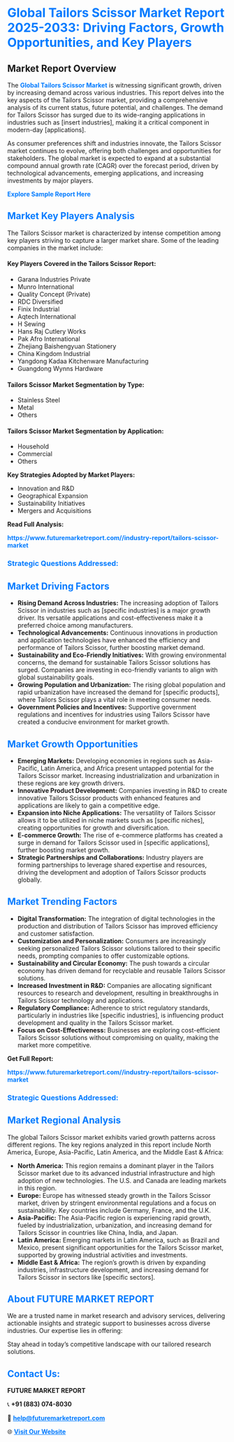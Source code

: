 <h1 style="color: #007BFF;">Global Tailors Scissor Market Report 2025-2033: Driving Factors, Growth Opportunities, and Key Players</h1>

<section id="overview">
<h2>Market Report Overview</h2>
<p>The <a href="https://www.futuremarketreport.com//industry-report/tailors-scissor-market" style="color: #007BFF; text-decoration: none;"><strong>Global Tailors Scissor Market</strong></a> is witnessing significant growth, driven by increasing demand across various industries. This report delves into the key aspects of the Tailors Scissor market, providing a comprehensive analysis of its current status, future potential, and challenges. The demand for Tailors Scissor has surged due to its wide-ranging applications in industries such as [insert industries], making it a critical component in modern-day [applications].</p>
<p>As consumer preferences shift and industries innovate, the Tailors Scissor market continues to evolve, offering both challenges and opportunities for stakeholders. The global market is expected to expand at a substantial compound annual growth rate (CAGR) over the forecast period, driven by technological advancements, emerging applications, and increasing investments by major players.</p>
</section>

<section id="overview">
<p><a href="https://www.futuremarketreport.com//request-sample/reportId=52799" style="color: #007BFF; text-decoration: none;"><strong>Explore Sample Report Here</strong></a></p>
</section>

<section id="key-players">
<h2 style="color: #007BFF;">Market Key Players Analysis</h2>
<p>The Tailors Scissor market is characterized by intense competition among key players striving to capture a larger market share. Some of the leading companies in the market include:</p>
<h4>Key Players Covered in the Tailors Scissor Report:</h4>
<ul><li>Garana Industries Private</li><li>Munro International</li><li>Quality Concept (Private)</li><li>RDC Diversified</li><li>Finix Industrial</li><li>Aqtech International</li><li>H Sewing</li><li>Hans Raj Cutlery Works</li><li>Pak Afro International</li><li>Zhejiang Baishengyuan Stationery</li><li>China Kingdom Industrial</li><li>Yangdong Kadaa Kitchenware Manufacturing</li><li>Guangdong Wynns Hardware</li></ul>
<h4>Tailors Scissor Market Segmentation by Type:</h4>
<ul><li>Stainless Steel</li><li>Metal</li><li>Others</li></ul>

<h4>Tailors Scissor Market Segmentation by Application:</h4>
<ul><li>Household</li><li>Commercial</li><li>Others</li></ul>
<p><strong>Key Strategies Adopted by Market Players:</strong></p>
<ul>
<li>Innovation and R&D</li>
<li>Geographical Expansion</li>
<li>Sustainability Initiatives</li>
<li>Mergers and Acquisitions</li>
</ul>
</section>

<section>
<p><strong>Read Full Analysis: </strong></p><a href="https://www.futuremarketreport.com//industry-report/tailors-scissor-market" style="color: #007BFF; text-decoration: none;"><strong>https://www.futuremarketreport.com//industry-report/tailors-scissor-market</strong></a>
<h3 style="color: #007BFF;">Strategic Questions Addressed:</h3>
</section>

<section id="driving-factors">
<h2 style="color: #007BFF;">Market Driving Factors</h2>
<ul>
<li><strong>Rising Demand Across Industries:</strong> The increasing adoption of Tailors Scissor in industries such as [specific industries] is a major growth driver. Its versatile applications and cost-effectiveness make it a preferred choice among manufacturers.</li>
<li><strong>Technological Advancements:</strong> Continuous innovations in production and application technologies have enhanced the efficiency and performance of Tailors Scissor, further boosting market demand.</li>
<li><strong>Sustainability and Eco-Friendly Initiatives:</strong> With growing environmental concerns, the demand for sustainable Tailors Scissor solutions has surged. Companies are investing in eco-friendly variants to align with global sustainability goals.</li>
<li><strong>Growing Population and Urbanization:</strong> The rising global population and rapid urbanization have increased the demand for [specific products], where Tailors Scissor plays a vital role in meeting consumer needs.</li>
<li><strong>Government Policies and Incentives:</strong> Supportive government regulations and incentives for industries using Tailors Scissor have created a conducive environment for market growth.</li>
</ul>
</section>

<section id="growth-opportunities">
<h2 style="color: #007BFF;">Market Growth Opportunities</h2>
<ul>
<li><strong>Emerging Markets:</strong> Developing economies in regions such as Asia-Pacific, Latin America, and Africa present untapped potential for the Tailors Scissor market. Increasing industrialization and urbanization in these regions are key growth drivers.</li>
<li><strong>Innovative Product Development:</strong> Companies investing in R&D to create innovative Tailors Scissor products with enhanced features and applications are likely to gain a competitive edge.</li>
<li><strong>Expansion into Niche Applications:</strong> The versatility of Tailors Scissor allows it to be utilized in niche markets such as [specific niches], creating opportunities for growth and diversification.</li>
<li><strong>E-commerce Growth:</strong> The rise of e-commerce platforms has created a surge in demand for Tailors Scissor used in [specific applications], further boosting market growth.</li>
<li><strong>Strategic Partnerships and Collaborations:</strong> Industry players are forming partnerships to leverage shared expertise and resources, driving the development and adoption of Tailors Scissor products globally.</li>
</ul>
</section>

<section id="trending-factors">
<h2 style="color: #007BFF;">Market Trending Factors</h2>
<ul>
<li><strong>Digital Transformation:</strong> The integration of digital technologies in the production and distribution of Tailors Scissor has improved efficiency and customer satisfaction.</li>
<li><strong>Customization and Personalization:</strong> Consumers are increasingly seeking personalized Tailors Scissor solutions tailored to their specific needs, prompting companies to offer customizable options.</li>
<li><strong>Sustainability and Circular Economy:</strong> The push towards a circular economy has driven demand for recyclable and reusable Tailors Scissor solutions.</li>
<li><strong>Increased Investment in R&D:</strong> Companies are allocating significant resources to research and development, resulting in breakthroughs in Tailors Scissor technology and applications.</li>
<li><strong>Regulatory Compliance:</strong> Adherence to strict regulatory standards, particularly in industries like [specific industries], is influencing product development and quality in the Tailors Scissor market.</li>
<li><strong>Focus on Cost-Effectiveness:</strong> Businesses are exploring cost-efficient Tailors Scissor solutions without compromising on quality, making the market more competitive.</li>
</ul>
</section>

<section>
<p><strong>Get Full Report: </strong></p><a href="https://www.futuremarketreport.com//industry-report/tailors-scissor-market" style="color: #007BFF; text-decoration: none;"><strong>https://www.futuremarketreport.com//industry-report/tailors-scissor-market</strong></a>
<h3 style="color: #007BFF;">Strategic Questions Addressed:</h3>
</section>


<section id="regional-analysis">
<h2 style="color: #007BFF;">Market Regional Analysis</h2>
<p>The global Tailors Scissor market exhibits varied growth patterns across different regions. The key regions analyzed in this report include North America, Europe, Asia-Pacific, Latin America, and the Middle East & Africa:</p>
<ul>
<li><strong>North America:</strong> This region remains a dominant player in the Tailors Scissor market due to its advanced industrial infrastructure and high adoption of new technologies. The U.S. and Canada are leading markets in this region.</li>
<li><strong>Europe:</strong> Europe has witnessed steady growth in the Tailors Scissor market, driven by stringent environmental regulations and a focus on sustainability. Key countries include Germany, France, and the U.K.</li>
<li><strong>Asia-Pacific:</strong> The Asia-Pacific region is experiencing rapid growth, fueled by industrialization, urbanization, and increasing demand for Tailors Scissor in countries like China, India, and Japan.</li>
<li><strong>Latin America:</strong> Emerging markets in Latin America, such as Brazil and Mexico, present significant opportunities for the Tailors Scissor market, supported by growing industrial activities and investments.</li>
<li><strong>Middle East & Africa:</strong> The region’s growth is driven by expanding industries, infrastructure development, and increasing demand for Tailors Scissor in sectors like [specific sectors].</li>
</ul>
</section>

<footer>
<h2 style="color: #007BFF;">About FUTURE MARKET REPORT</h2>
<p>We are a trusted name in market research and advisory services, delivering actionable insights and strategic support to businesses across diverse industries. Our expertise lies in offering:</p>

<p>Stay ahead in today’s competitive landscape with our tailored research solutions.</p>

<h2 style="color: #007BFF;">Contact Us:</h2>
<p><strong>FUTURE MARKET REPORT</strong></p>
<p>📞 <strong>+91 (883) 074-8030</strong></p>
<p>📧 <strong><a href="mailto:help@futuremarketreport.com" style="color: #007BFF;">help@futuremarketreport.com</a></strong></p>
<p>🌐 <strong><a href="https://www.futuremarketreport.com/" style="color: #007BFF;">Visit Our Website</a></strong></p>
</footer>